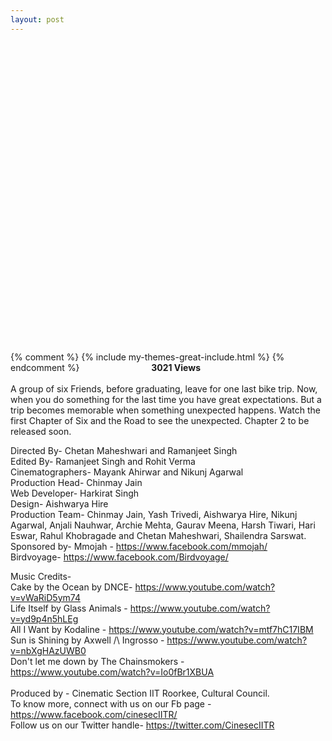 ```yaml
---
layout: post
---
```


<center>
	<script src="https://fast.wistia.com/embed/medias/teomd820ez.jsonp" async></script><script src="https://fast.wistia.com/assets/external/E-v1.js" async></script><div class="wistia_embed wistia_async_teomd820ez" style="height:480px;width:720px">&nbsp;</div>
</center>

{% comment %}
{% include my-themes-great-include.html %}
{% endcomment %}
<span style=  "float:right; margin-right:200px;"><strong>3021 Views</strong></span><br><br>
A group of six Friends, before graduating, leave for one last bike trip. Now, when you do something for the last time you have great expectations. But a trip becomes memorable when something unexpected happens. Watch the first Chapter of Six and the Road to see the unexpected. Chapter 2 to be released soon.
 
Directed By- Chetan Maheshwari and Ramanjeet Singh<br>
Edited By- Ramanjeet Singh and Rohit Verma<br>
Cinematographers- Mayank Ahirwar and Nikunj Agarwal<br>
Production Head- Chinmay Jain<br>
Web Developer- Harkirat Singh<br>
Design- Aishwarya Hire<br>
Production Team- Chinmay Jain, Yash Trivedi, Aishwarya Hire, Nikunj Agarwal, Anjali Nauhwar, Archie Mehta, Gaurav Meena, Harsh Tiwari, Hari Eswar, Rahul Khobragade and Chetan Maheshwari, Shailendra Sarswat.
<br>
Sponsored by-
Mmojah - https://www.facebook.com/mmojah/<br>
Birdvoyage- https://www.facebook.com/Birdvoyage/<br>
 
Music Credits-<br>
Cake by the Ocean by DNCE- https://www.youtube.com/watch?v=vWaRiD5ym74<br>
Life Itself by Glass Animals - https://www.youtube.com/watch?v=yd9p4n5hLEg<br>
All I Want by Kodaline - https://www.youtube.com/watch?v=mtf7hC17IBM<br>
Sun is Shining by Axwell /\ Ingrosso - https://www.youtube.com/watch?v=nbXgHAzUWB0<br>
Don't let me down by The Chainsmokers - https://www.youtube.com/watch?v=Io0fBr1XBUA<br>
 <br>
Produced by - Cinematic Section IIT Roorkee, Cultural Council.
 <br>
To know more, connect with us on our Fb page - https://www.facebook.com/cinesecIITR/
 <br>
Follow us on our Twitter handle-  https://twitter.com/CinesecIITR
 

<div id="fb-root"></div>
<script>(function(d, s, id) {
  var js, fjs = d.getElementsByTagName(s)[0];
  if (d.getElementById(id)) return;
  js = d.createElement(s); js.id = id;
  js.src = "//connect.facebook.net/en_GB/sdk.js#xfbml=1&version=v2.9&appId=1401116493552358";
  fjs.parentNode.insertBefore(js, fjs);
}(document, 'script', 'facebook-jssdk'));</script>
<center>
<div class="fb-comments" data-href="http://cinesec.in/2017/06/09/six-And-The-Road.html" data-numposts="5"></div>
</center>